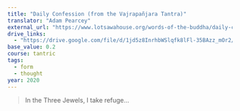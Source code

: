 ```yaml
---
title: "Daily Confession (from the Vajrapañjara Tantra)"
translator: "Adam Pearcey"
external_url: "https://www.lotsawahouse.org/words-of-the-buddha/daily-confession-from-vajrapanjara"
drive_links:
  - "https://drive.google.com/file/d/1jd5z8InrhbWSlqfk8lFl-35BAzz_mOr2/view?usp=drivesdk"
base_value: 0.2
course: tantric
tags:
  - form
  - thought
year: 2020
---
```


> In the Three Jewels, I take refuge...

